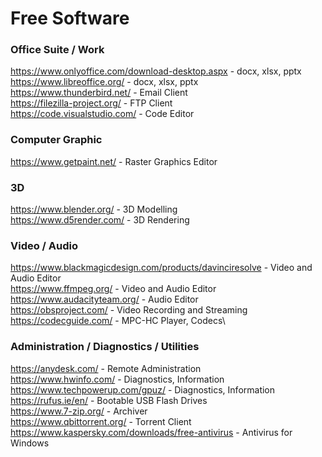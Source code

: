 # Free Software
### Office Suite / Work
https://www.onlyoffice.com/download-desktop.aspx - docx, xlsx, pptx\
https://www.libreoffice.org/ - docx, xlsx, pptx\
https://www.thunderbird.net/ - Email Client\
https://filezilla-project.org/ - FTP Client\
https://code.visualstudio.com/ - Code Editor

### Computer Graphic
https://www.getpaint.net/ - Raster Graphics Editor

### 3D
https://www.blender.org/ - 3D Modelling\
https://www.d5render.com/ - 3D Rendering

### Video / Audio
https://www.blackmagicdesign.com/products/davinciresolve - Video and Audio Editor\
https://www.ffmpeg.org/ - Video and Audio Editor\
https://www.audacityteam.org/ - Audio Editor\
https://obsproject.com/ - Video Recording and Streaming\
https://codecguide.com/ - MPC-HC Player, Codecs\

### Administration / Diagnostics / Utilities
https://anydesk.com/ - Remote Administration\
https://www.hwinfo.com/ - Diagnostics, Information\
https://www.techpowerup.com/gpuz/ - Diagnostics, Information\
https://rufus.ie/en/ - Bootable USB Flash Drives\
https://www.7-zip.org/ - Archiver\
https://www.qbittorrent.org/ - Torrent Client\
https://www.kaspersky.com/downloads/free-antivirus - Antivirus for Windows